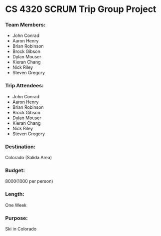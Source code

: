 
 # CS 4320 SCRUM Trip Group Project

 ### Team Members: 
- John Conrad
- Aaron Henry
- Brian Robinson
- Brock Gibson
- Dylan Mouser
- Kieran Chang
- Nick Riley
- Steven Gregory
    
### Trip Attendees:
- John Conrad
- Aaron Henry
- Brian Robinson
- Brock Gibson
- Dylan Mouser
- Kieran Chang
- Nick Riley
- Steven Gregory
    
    
### Destination:
Colorado (Salida Area)

### Budget:
$8000 ($1000 per person)


### Length: 
One Week

### Purpose:
Ski in Colorado
